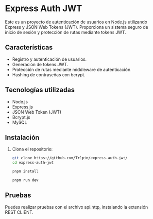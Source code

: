# Express Auth JWT

Este es un proyecto de autenticación de usuarios en Node.js utilizando Express y JSON Web Tokens (JWT). Proporciona un sistema seguro de inicio de sesión y protección de rutas mediante tokens JWT.

## Características

- Registro y autenticación de usuarios.
- Generación de tokens JWT.
- Protección de rutas mediante middleware de autenticación.
- Hashing de contraseñas con bcrypt.

## Tecnologías utilizadas

- Node.js
- Express.js
- JSON Web Token (JWT)
- Bcrypt.js
- MySQL

## Instalación

1. Clona el repositorio:

   ```bash
   git clone https://github.com/Tr1pin/express-auth-jwt/
   cd express-auth-jwt

   pnpm install

   pnpm run dev

## Pruebas 
Puedes realizar pruebas con el archivo api.http, instalando la extensión REST CLIENT.
   
